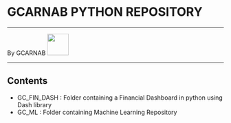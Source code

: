 # GCARNAB PYTHON REPOSITORY
___

By GCARNAB <a href='https://github.com/gcarnab'> <img src='https://avatars.githubusercontent.com/u/15156604?v=4' width="50"/></a>
___

## Contents
- GC_FIN_DASH : Folder containing a Financial Dashboard in python using Dash library
- GC_ML : Folder containing Machine Learning Repository